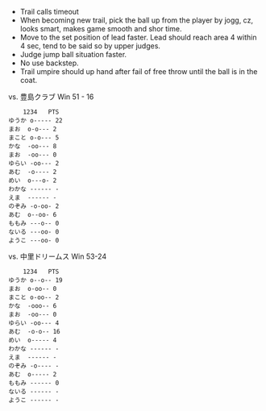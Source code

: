 - Trail calls timeout  
- When becoming new trail, pick the ball up from the player by jogg, cz, looks smart, makes game smooth and shor time. 
- Move to the set position of lead faster. Lead should reach area 4 within 4 sec, tend to be said so by upper judges.
- Judge jump ball situation faster.
- No use backstep.
- Trail umpire should up hand after fail of free throw until the ball is in the coat.

vs. 豊島クラブ
Win 51 - 16
```
	1234   PTS
ゆうか	o----- 22
まお	o-o--- 2
まこと	o-o--- 5
かな	-oo--- 8
まお	-oo--- 0
ゆらい	-oo--- 2
あむ	-o---- 2
めい	o---o- 2
わかな	------ -
えま	------ -
のぞみ	-o-oo- 2
あむ	o--oo- 6
ももみ	---o-- 0
ないる	---oo- 0
ようこ	---oo- 0
```

vs. 中里ドリームス
Win 53-24
```
	1234   PTS
ゆうか	o--o-- 19
まお	o-oo-- 0
まこと	o-oo-- 2
かな	-ooo-- 6
まお	-oo--- 0
ゆらい	-oo--- 4
あむ	-o-o-- 16
めい	o----- 4
わかな	------ -
えま	------ -
のぞみ	-o---- -
あむ	o----- 2
ももみ	------ 0
ないる	------ -
ようこ	------ -
```
